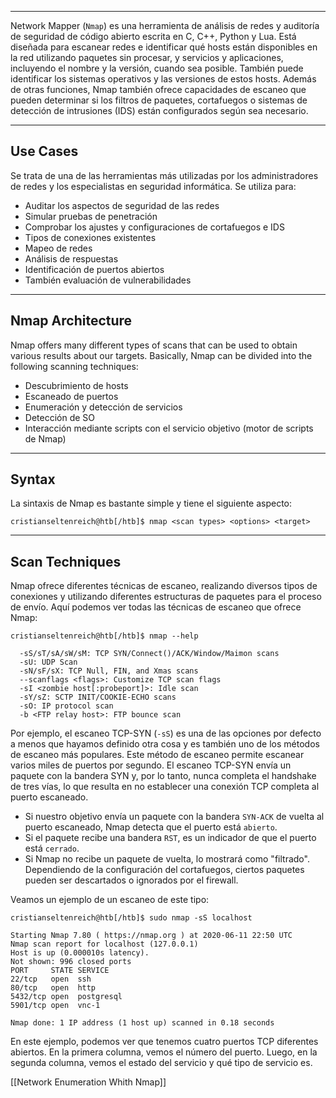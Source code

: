 
---

Network Mapper (`Nmap`) es una herramienta de análisis de redes y auditoría de seguridad de código abierto escrita en C, C++, Python y Lua. Está diseñada para escanear redes e identificar qué hosts están disponibles en la red utilizando paquetes sin procesar, y servicios y aplicaciones, incluyendo el nombre y la versión, cuando sea posible. También puede identificar los sistemas operativos y las versiones de estos hosts. Además de otras funciones, Nmap también ofrece capacidades de escaneo que pueden determinar si los filtros de paquetes, cortafuegos o sistemas de detección de intrusiones (IDS) están configurados según sea necesario.


---
## Use Cases

Se trata de una de las herramientas más utilizadas por los administradores de redes y los especialistas en seguridad informática. Se utiliza para:

- Auditar los aspectos de seguridad de las redes
- Simular pruebas de penetración
- Comprobar los ajustes y configuraciones de cortafuegos e IDS
- Tipos de conexiones existentes
- Mapeo de redes
- Análisis de respuestas
- Identificación de puertos abiertos
- También evaluación de vulnerabilidades

---

## Nmap Architecture

Nmap offers many different types of scans that can be used to obtain various results about our targets. Basically, Nmap can be divided into the following scanning techniques:

- Descubrimiento de hosts
- Escaneado de puertos
- Enumeración y detección de servicios
- Detección de SO
- Interacción mediante scripts con el servicio objetivo (motor de scripts de Nmap)

---

## Syntax

La sintaxis de Nmap es bastante simple y tiene el siguiente aspecto:

```shell-session
cristianseltenreich@htb[/htb]$ nmap <scan types> <options> <target>
```

---

## Scan Techniques

Nmap ofrece diferentes técnicas de escaneo, realizando diversos tipos de conexiones y utilizando diferentes estructuras de paquetes para el proceso de envío. Aquí podemos ver todas las técnicas de escaneo que ofrece Nmap:

```
cristianseltenreich@htb[/htb]$ nmap --help

  -sS/sT/sA/sW/sM: TCP SYN/Connect()/ACK/Window/Maimon scans
  -sU: UDP Scan
  -sN/sF/sX: TCP Null, FIN, and Xmas scans
  --scanflags <flags>: Customize TCP scan flags
  -sI <zombie host[:probeport]>: Idle scan
  -sY/sZ: SCTP INIT/COOKIE-ECHO scans
  -sO: IP protocol scan
  -b <FTP relay host>: FTP bounce scan

```

Por ejemplo, el escaneo TCP-SYN (`-sS`) es una de las opciones por defecto a menos que hayamos definido otra cosa y es también uno de los métodos de escaneo más populares. Este método de escaneo permite escanear varios miles de puertos por segundo. El escaneo TCP-SYN envía un paquete con la bandera SYN y, por lo tanto, nunca completa el handshake de tres vías, lo que resulta en no establecer una conexión TCP completa al puerto escaneado.

- Si nuestro objetivo envía un paquete con la bandera `SYN-ACK` de vuelta al puerto escaneado, Nmap detecta que el puerto está `abierto`.
- Si el paquete recibe una bandera `RST`, es un indicador de que el puerto está `cerrado`.
- Si Nmap no recibe un paquete de vuelta, lo mostrará como "filtrado". Dependiendo de la configuración del cortafuegos, ciertos paquetes pueden ser descartados o ignorados por el firewall.


Veamos un ejemplo de un escaneo de este tipo:

```
cristianseltenreich@htb[/htb]$ sudo nmap -sS localhost

Starting Nmap 7.80 ( https://nmap.org ) at 2020-06-11 22:50 UTC
Nmap scan report for localhost (127.0.0.1)
Host is up (0.000010s latency).
Not shown: 996 closed ports
PORT     STATE SERVICE
22/tcp   open  ssh
80/tcp   open  http
5432/tcp open  postgresql
5901/tcp open  vnc-1

Nmap done: 1 IP address (1 host up) scanned in 0.18 seconds
```

En este ejemplo, podemos ver que tenemos cuatro puertos TCP diferentes abiertos. En la primera columna, vemos el número del puerto. Luego, en la segunda columna, vemos el estado del servicio y qué tipo de servicio es.



[[Network Enumeration Whith Nmap]]